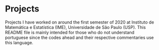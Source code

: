 # Projects
Projects I have worked on around the first semester of 2020 at Instituto de Matemática e Estatística (IME), Universidade de São Paulo (USP).
This README file is mainly intended for those who do not understand portuguese since the codes ahead and their respective commentaries use this language.
